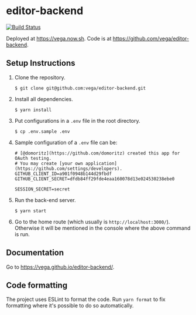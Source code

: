 # editor-backend

[![Build
Status](https://travis-ci.com/vega/editor-backend.svg?branch=master)](https://travis-ci.com/vega/editor-backend)

Deployed at https://vega.now.sh. Code is at
https://github.com/vega/editor-backend. 

## Setup Instructions

1. Clone the repository.
    ```
    $ git clone git@github.com:vega/editor-backend.git
    ```

2. Install all dependencies.
    ```
    $ yarn install
    ```

3. Put configurations in a `.env` file in the root directory.
    ```
    $ cp .env.sample .env
    ```

4. Sample configuration of a `.env` file can be:
    ```
    # [@domoritz](https://github.com/domoritz) created this app for OAuth testing.
    # You may create [your own application](https://github.com/settings/developers).
    GITHUB_CLIENT_ID=a901f0948b144d29fbdf 
    GITHUB_CLIENT_SECRET=dfdb84ff29fde4eaa160078d13e024530238ebe0

    SESSION_SECRET=secret

    ```

5.  Run the back-end server.
    ```
    $ yarn start
    ```

6.  Go to the home route (which usually is `http://localhost:3000/`). Otherwise
    it will be mentioned in the console where the above command is run.
    
## Documentation

Go to https://vega.github.io/editor-backend/.

## Code formatting

The project uses ESLint to format the code. Run `yarn format` to fix formatting
where it's possible to do so automatically.
